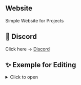 ## Website
Simple Website for Projects

## 💬 Discord
Click here -> [Discord](https://discord.gg/AWndKMeg)

## ✨ Exemple for Editing
<details>
  <summary>Click to open</summary>

```html
<body>
    <header>
      <h1>Projects from [Your Name]</h1>
      <p>Welcome Website from [Your Name]. Here you can find information about previous projects.</p>
    </header>
    <main>
      <section>
        <h2>Projekt 1</h2>
        <p>Description of project 1</p>
        <img src="images/image1.jpg" alt="Projekt 1">
        <button onclick="window.location.href='https://google.com'">GitHub Link</button>
      </section>
      <section>
        <h2>Project 2</h2>
        <p>Description of project 2</p>
        <img src="images/image2.jpg" alt="Projekt 2">
        <button onclick="window.location.href='https://google.com'">GitHub Link</button>
      </section>
      <section>
        <h2>Project 3</h2>
        <p>Description of project 3</p>
        <img src="images/image3.jpg" alt="Projekt 3">
        <button onclick="window.location.href='https://google.com'">GitHub Link</button>
      </section>
    </main>
    <footer>
      <ul>
        <li><a onclick="window.location.href='https://google.com'">Contact</a></li>
      </ul>
      <p>&copy;[Your Name], 2023. All rights reserved.</p>
    </footer>
  </body>
...
```
</details>
